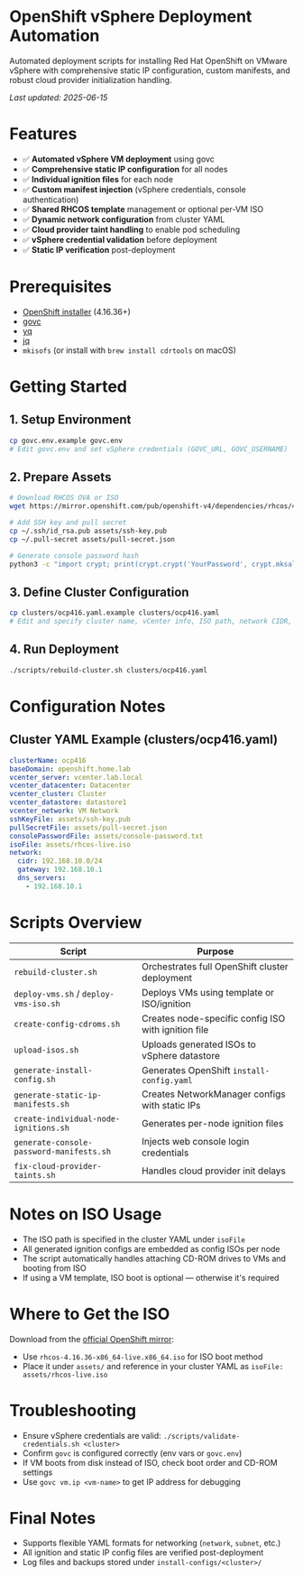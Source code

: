 # OpenShift vSphere Deployment Automation
Automated deployment scripts for installing Red Hat OpenShift on VMware vSphere with comprehensive static IP configuration, custom manifests, and robust cloud provider initialization handling.

_Last updated: 2025-06-15_

# Features
- ✅ **Automated vSphere VM deployment** using govc
- ✅ **Comprehensive static IP configuration** for all nodes
- ✅ **Individual ignition files** for each node
- ✅ **Custom manifest injection** (vSphere credentials, console authentication)
- ✅ **Shared RHCOS template** management or optional per-VM ISO
- ✅ **Dynamic network configuration** from cluster YAML
- ✅ **Cloud provider taint handling** to enable pod scheduling
- ✅ **vSphere credential validation** before deployment
- ✅ **Static IP verification** post-deployment

# Prerequisites
- [OpenShift installer](https://mirror.openshift.com/pub/openshift-v4/clients/ocp/) (4.16.36+)
- [govc](https://github.com/vmware/govmomi/tree/master/govc)
- [yq](https://github.com/mikefarah/yq)
- [jq](https://stedolan.github.io/jq/)
- `mkisofs` (or install with `brew install cdrtools` on macOS)

# Getting Started
## 1. Setup Environment
```bash
cp govc.env.example govc.env
# Edit govc.env and set vSphere credentials (GOVC_URL, GOVC_USERNAME)
```

## 2. Prepare Assets
```bash
# Download RHCOS OVA or ISO
wget https://mirror.openshift.com/pub/openshift-v4/dependencies/rhcos/4.16/rhcos-4.16.36-x86_64-live.x86_64.iso -O assets/rhcos-live.iso

# Add SSH key and pull secret
cp ~/.ssh/id_rsa.pub assets/ssh-key.pub
cp ~/.pull-secret assets/pull-secret.json

# Generate console password hash
python3 -c "import crypt; print(crypt.crypt('YourPassword', crypt.mksalt(crypt.METHOD_SHA512)))" > assets/console-password.txt
```

## 3. Define Cluster Configuration
```bash
cp clusters/ocp416.yaml.example clusters/ocp416.yaml
# Edit and specify cluster name, vCenter info, ISO path, network CIDR, gateway, etc.
```

## 4. Run Deployment
```bash
./scripts/rebuild-cluster.sh clusters/ocp416.yaml
```

# Configuration Notes
## Cluster YAML Example (clusters/ocp416.yaml)
```yaml
clusterName: ocp416
baseDomain: openshift.home.lab
vcenter_server: vcenter.lab.local
vcenter_datacenter: Datacenter
vcenter_cluster: Cluster
vcenter_datastore: datastore1
vcenter_network: VM Network
sshKeyFile: assets/ssh-key.pub
pullSecretFile: assets/pull-secret.json
consolePasswordFile: assets/console-password.txt
isoFile: assets/rhcos-live.iso
network:
  cidr: 192.168.10.0/24
  gateway: 192.168.10.1
  dns_servers:
    - 192.168.10.1
```

# Scripts Overview
| Script | Purpose |
|--------|---------|
| `rebuild-cluster.sh` | Orchestrates full OpenShift cluster deployment |
| `deploy-vms.sh` / `deploy-vms-iso.sh` | Deploys VMs using template or ISO/ignition |
| `create-config-cdroms.sh` | Creates node-specific config ISO with ignition file |
| `upload-isos.sh` | Uploads generated ISOs to vSphere datastore |
| `generate-install-config.sh` | Generates OpenShift `install-config.yaml` |
| `generate-static-ip-manifests.sh` | Creates NetworkManager configs with static IPs |
| `create-individual-node-ignitions.sh` | Generates per-node ignition files |
| `generate-console-password-manifests.sh` | Injects web console login credentials |
| `fix-cloud-provider-taints.sh` | Handles cloud provider init delays |

# Notes on ISO Usage
- The ISO path is specified in the cluster YAML under `isoFile`
- All generated ignition configs are embedded as config ISOs per node
- The script automatically handles attaching CD-ROM drives to VMs and booting from ISO
- If using a VM template, ISO boot is optional — otherwise it's required

# Where to Get the ISO
Download from the [official OpenShift mirror](https://mirror.openshift.com/pub/openshift-v4/dependencies/rhcos/4.16/):
- Use `rhcos-4.16.36-x86_64-live.x86_64.iso` for ISO boot method
- Place it under `assets/` and reference in your cluster YAML as `isoFile: assets/rhcos-live.iso`

# Troubleshooting
- Ensure vSphere credentials are valid: `./scripts/validate-credentials.sh <cluster>`
- Confirm `govc` is configured correctly (env vars or `govc.env`)
- If VM boots from disk instead of ISO, check boot order and CD-ROM settings
- Use `govc vm.ip <vm-name>` to get IP address for debugging

# Final Notes
- Supports flexible YAML formats for networking (`network`, `subnet`, etc.)
- All ignition and static IP config files are verified post-deployment
- Log files and backups stored under `install-configs/<cluster>/`
